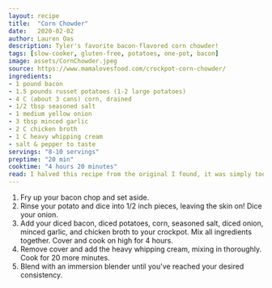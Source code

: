 ```yaml
---
layout: recipe
title:  "Corn Chowder"
date:   2020-02-02
author: Lauren Oas
description: Tyler's favorite bacon-flavored corn chowder!
tags: [slow-cooker, gluten-free, potatoes, one-pot, bacon]
image: assets/CornChowder.jpeg
source: https://www.mamalovesfood.com/crockpot-corn-chowder/
ingredients:
- 1 pound bacon
- 1.5 pounds russet potatoes (1-2 large potatoes)
- 4 C (about 3 cans) corn, drained
- 1/2 tbsp seasoned salt
- 1 medium yellow onion
- 3 tbsp minced garlic
- 2 C chicken broth
- 1 C heavy whipping cream
- salt & pepper to taste
servings: "8-10 servings"
preptime: "20 min"
cooktime: "4 hours 20 minutes"
read: I halved this recipe from the original I found, it was simply too much and we often ended up throwing a good portion of it away. As I've written, this it easily has about 10 servings, so for me and Tyler that's still a few meals of leftovers.
---
```

1. Fry up your bacon chop and set aside.
2. Rinse your potato and dice into 1/2 inch pieces, leaving the skin on! Dice your onion.
3. Add your diced bacon, diced potatoes, corn, seasoned salt, diced onion, minced garlic, and chicken broth to your crockpot. Mix all ingredients together. Cover and cook on high for 4 hours. 
4. Remove cover and add the heavy whipping cream, mixing in thoroughly. Cook for 20 more minutes.
5. Blend with an immersion blender until you've reached your desired consistency. 